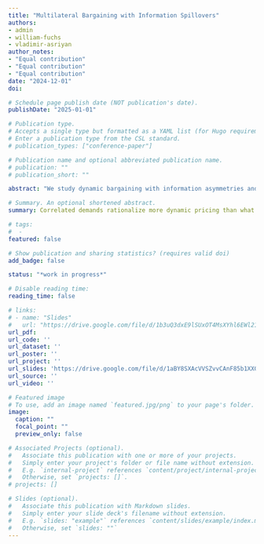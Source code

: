 ```yaml
---
title: "Multilateral Bargaining with Information Spillovers"
authors:
- admin
- william-fuchs
- vladimir-asriyan
author_notes:
- "Equal contribution"
- "Equal contribution"
- "Equal contribution"
date: "2024-12-01"
doi: 

# Schedule page publish date (NOT publication's date).
publishDate: "2025-01-01"

# Publication type.
# Accepts a single type but formatted as a YAML list (for Hugo requirements).
# Enter a publication type from the CSL standard.
# publication_types: ["conference-paper"]

# Publication name and optional abbreviated publication name.
# publication: ""
# publication_short: ""

abstract: "We study dynamic bargaining with information asymmetries and spillovers. A monopolist faces potential buyers with private, yet correlated, valuations for a good. As such, while trying to extract surplus from early buyers, the monopolist must consider that their trading behavior reveals information to delaying buyers. The monopolist's inability to commit to prices limits surplus extraction, but the commitment gains are non-monotonic in correlation: at lower levels, lack of commitment power is more detrimental with more information; at higher levels, commitment power increases with more information. Additionally, we examine the impacts of correlation on the pricing dynamics, the speed of trades and welfare. The model has implications for policies targeting market segmentation. Specifically, we show that regulating the monopolist's possibility of charging different prices to different buyers may increase or decrease welfare, depending on the correlation level and the bargaining cost."

# Summary. An optional shortened abstract.
summary: Correlated demands rationalize more dynamic pricing than what classic bargaining models suggest.

# tags:
#  - 
featured: false

# Show publication and sharing statistics? (requires valid doi)
add_badge: false

status: "*work in progress*"

# Disable reading time:
reading_time: false

# links:
# - name: "Slides"
#   url: "https://drive.google.com/file/d/1b3uQ3dxE9lSUxOT4MsXYhl6EWl21QUYV/view?usp=sharing"
url_pdf: 
url_code: ''
url_dataset: ''
url_poster: ''
url_project: ''
url_slides: 'https://drive.google.com/file/d/1aBY8SXAcVVSZvvCAnF85b1XXGKJFeixu/view?usp=sharing'
url_source: ''
url_video: ''

# Featured image
# To use, add an image named `featured.jpg/png` to your page's folder. 
image:
  caption: ""
  focal_point: ""
  preview_only: false

# Associated Projects (optional).
#   Associate this publication with one or more of your projects.
#   Simply enter your project's folder or file name without extension.
#   E.g. `internal-project` references `content/project/internal-project/index.md`.
#   Otherwise, set `projects: []`.
# projects: []

# Slides (optional).
#   Associate this publication with Markdown slides.
#   Simply enter your slide deck's filename without extension.
#   E.g. `slides: "example"` references `content/slides/example/index.md`.
#   Otherwise, set `slides: ""`
---
```

